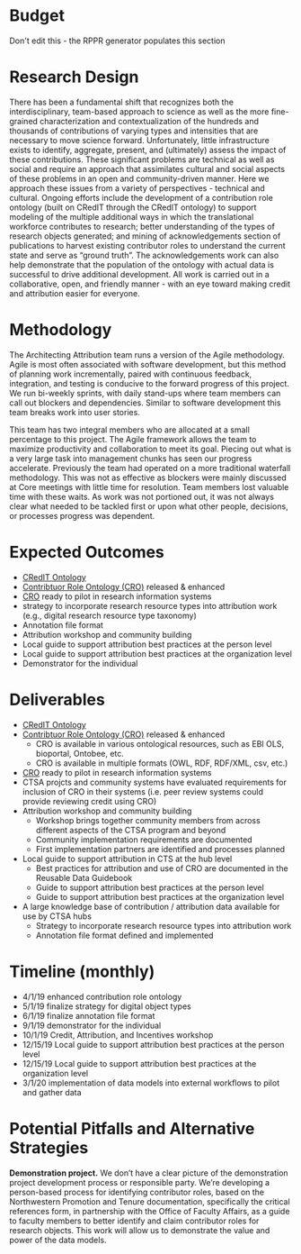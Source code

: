 # Budget
Don't edit this - the RPPR generator populates this section

# Research Design
There has been a fundamental shift that recognizes both the interdisciplinary, team-based approach to science as well as the more fine-grained characterization and contextualization of the hundreds and thousands of contributions of varying types and intensities that are necessary to move science forward. Unfortunately, little infrastructure exists to identify, aggregate, present, and (ultimately) assess the impact of these contributions. These significant problems are technical as well as social and require an approach that assimilates cultural and social aspects of these problems in an open and community-driven manner. Here we approach these issues from a variety of perspectives - technical and cultural. Ongoing efforts include the development of a contribution role ontology (built on CRedIT through the CRedIT ontology) to support modeling of the multiple additional ways in which the translational workforce contributes to research; better understanding of the types of research objects generated; and mining of acknowledgements section of publications to harvest existing contributor roles to understand the current state and serve as “ground truth”. The acknowledgements work can also help demonstrate that the population of the ontology with actual data is successful to drive additional development. All work is carried out in a collaborative, open, and friendly manner - with an eye toward making credit and attribution easier for everyone.

# Methodology
The Architecting Attribution team runs a version of the Agile methodology. Agile is most often associated with software development, but this method of planning work incrementally, paired with continuous feedback, integration, and testing is conducive to the forward progress of this project.  We run bi-weekly sprints, with daily stand-ups where team members can call out blockers and dependencies. Similar to software development this team breaks work into user stories. 

This team has two integral members who are allocated at a small percentage to this project. The Agile framework allows the team to maximize productivity and collaboration to meet its goal. Piecing out what is a very large task into management chunks has seen our progress accelerate. Previously the team had operated on a more traditional waterfall methodology. This was not as effective as blockers were mainly discussed at Core meetings with little time for resolution. Team members lost valuable time with these waits. As work was not portioned out, it was not always clear what needed to be tackled first or upon what other people, decisions, or processes progress was dependent. 

# Expected Outcomes
- [CRedIT Ontology](https://github.com/data2health/credit-ontology)
- [Contribtuor Role Ontology (CRO)](https://github.com/data2health/contributor-role-ontology) released & enhanced
- [CRO](https://github.com/data2health/contributor-role-ontology) ready to pilot in research information systems
- strategy to incorporate research resource types into attribution work (e.g., digital research resource type taxonomy)
- Annotation file format
- Attribution workshop and community building
- Local guide to support attribution best practices at the person level
- Local guide to support attribution best practices at the organization level
- Demonstrator for the individual

# Deliverables
- [CRedIT Ontology](https://github.com/data2health/credit-ontology)
- [Contribtuor Role Ontology (CRO)](https://github.com/data2health/contributor-role-ontology) released & enhanced
  - CRO is available in various ontological resources, such as EBI OLS, bioportal, Ontobee, etc.
  - CRO is available in multiple formats (OWL, RDF, RDF/XML, csv, etc.)
- [CRO](https://github.com/data2health/contributor-role-ontology) ready to pilot in research information systems
- CTSA projcts and community systems have evaluated requirements for inclusion of CRO in their systems (i.e. peer review systems could provide reviewing credit using CRO) 
- Attribution workshop and community building
  - Workshop brings together community members from across different aspects of the CTSA program and beyond
  - Community implementation requirements are documented
  - First implementation partners are identified and processes planned 
- Local guide to support attribution in CTS at the hub level
  - Best practices for attribution and use of CRO are documented in the Reusable Data Guidebook
  - Guide to support attribution best practices at the person level
  - Guide to support attribution best practices at the organization level
- A large knowledge base of contribution / attribution data available for use by CTSA hubs
  - Strategy to incorporate research resource types into attribution work
  - Annotation file format defined and implemented

# Timeline (monthly)
- 4/1/19 enhanced contribution role ontology
- 5/1/19 finalize strategy for digital object types
- 6/1/19 finalize annotation file format
- 9/1/19 demonstrator for the individual 
- 10/1/19 Credit, Attribution, and Incentives workshop
- 12/15/19 Local guide to support attribution best practices at the person level
- 12/15/19 Local guide to support attribution best practices at the organization level
- 3/1/20 implementation of data models into external workflows to pilot and gather data

# Potential Pitfalls and Alternative Strategies
**Demonstration project.** We don’t have a clear picture of the demonstration project development process or responsible party. We’re developing a person-based process for identifying contributor roles, based on the Northwestern Promotion and Tenure documentation, specifically the critical references form, in partnership with the Office of Faculty Affairs, as a guide to faculty members to better identify and claim contributor roles for research objects. This work will allow us to demonstrate the value and power of the data models.
